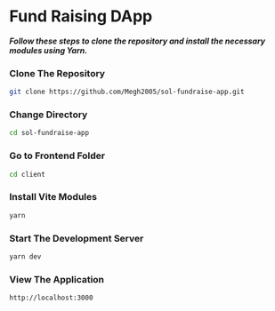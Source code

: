 # Fund Raising DApp


***Follow these steps to clone the repository and install the necessary modules using Yarn.***

### Clone The Repository

```sh
git clone https://github.com/Megh2005/sol-fundraise-app.git
```

### Change Directory

```sh
cd sol-fundraise-app
```

### Go to Frontend Folder

```sh
cd client
```

### Install Vite Modules

```sh
yarn
```

### Start The Development Server

```sh
yarn dev
```

### View The Application
```sh
http://localhost:3000
```